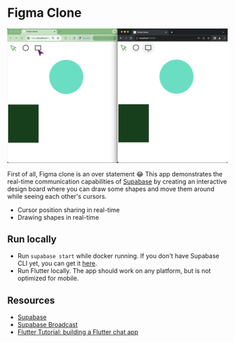 # Figma Clone

![Supabase Figma Clone](https://raw.githubusercontent.com/dshukertjr/examples/main/.github/images/design.png 'Supabase Figma Clone')

First of all, Figma clone is an over statement 😂 This app demonstrates the real-time communication capabilities of [Supabase](https://supabase.com) by creating an interactive design board where you can draw some shapes and move them around while seeing each other's cursors.

- Cursor position sharing in real-time
- Drawing shapes in real-time

## Run locally

- Run `supabase start` while docker running. If you don't have Supabase CLI yet, you can get it [here](https://supabase.com/docs/guides/cli/getting-started).
- Run Flutter locally. The app should work on any platform, but is not optimized for mobile.

## Resources

- [Supabase](https://supabase.com/)
- [Supabase Broadcast](https://supabase.com/docs/guides/realtime/broadcast)
- [Flutter Tutorial: building a Flutter chat app](https://supabase.com/blog/flutter-tutorial-building-a-chat-app)
